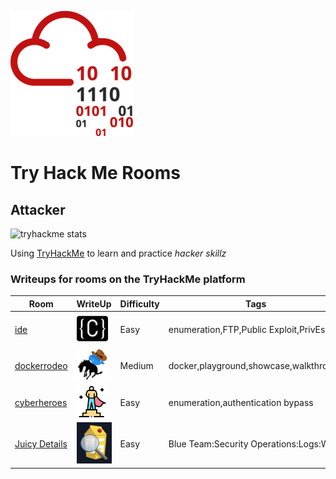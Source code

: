 ![THM_Rooms](imgs/tryhackmelogo.png)
# Try Hack Me Rooms

## Attacker
![tryhackme stats](https://tryhackme-badges.s3.amazonaws.com/PhroggDev.png)

 Using [TryHackMe](https://tryhackme.com) to learn and practice *hacker skillz*

### Writeups for rooms on the TryHackMe platform  
| Room | WriteUp | Difficulty | Tags |  
| ---- | ------- | ---------- | ---- |
| [ide](https://tryhackme.com/room/ide) | [![ide room logo](/imgs/ide_room_logo-50x50.png)](ide/README.md) | Easy | enumeration,FTP,Public Exploit,PrivEsc |
| [dockerrodeo](https://tryhackme.com/room/dockerrodeo) | [![The Docker Rodeo](imgs/dockerrodeo_room_logo-50x50.png)](dockerrodeo/README.md) | Medium | docker,playground,showcase,walkthrough |
| [cyberheroes](https://tryhackme.com/room/cyberheroes) | [![CyberHeroes](/imgs/cyberheroes_room_logo-50x50.png)](cyberheroes/README.md) | Easy | enumeration,authentication bypass |
| [Juicy Details](https://tryhackme.com/room/juicydetails) | [![juicydetails room logo](/imgs/juicydetailsRoomLogo.png)](juicydetais/README.md) | Easy | Blue Team:Security Operations:Logs:Web |

